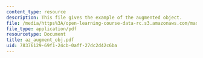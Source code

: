 ```yaml
---
content_type: resource
description: This file gives the example of the augmented object.
file: /media/https%3A/open-learning-course-data-rc.s3.amazonaws.com/mas-961-ambient-intelligence-spring-2005/7837612969f124cb0aff27dc2d42c6ba_az_augment_obj.pdf
file_type: application/pdf
resourcetype: Document
title: az_augment_obj.pdf
uid: 78376129-69f1-24cb-0aff-27dc2d42c6ba
---
```

